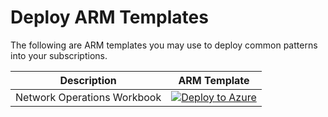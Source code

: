 # Deploy ARM Templates

The following are ARM templates you may use to deploy common patterns into your subscriptions.

| Description | ARM Template |
| --- | --- |
| Network Operations Workbook  | [![Deploy to Azure](https://aka.ms/deploytoazurebutton)](https://portal.azure.com/#blade/Microsoft_Azure_CreateUIDef/CustomDeploymentBlade/uri/https%3A%2F%2Fraw.githubusercontent.com%2Fedm-ms%2FAzureLandingZone%2Fmain%2FNetwork%2FWorkbooks%2Fnsg-fw-appgw.json)


